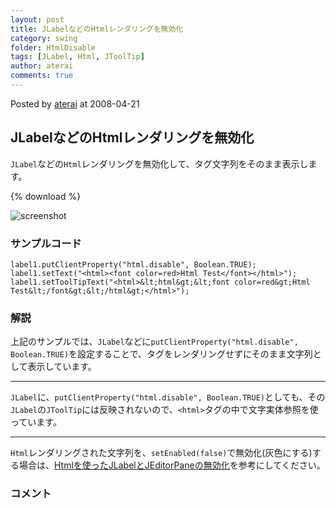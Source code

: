 ```yaml
---
layout: post
title: JLabelなどのHtmlレンダリングを無効化
category: swing
folder: HtmlDisable
tags: [JLabel, Html, JToolTip]
author: aterai
comments: true
---
```


Posted by [aterai](http://terai.xrea.jp/aterai.html) at 2008-04-21

## JLabelなどのHtmlレンダリングを無効化
`JLabel`などの`Html`レンダリングを無効化して、タグ文字列をそのまま表示します。

{% download %}

![screenshot](https://lh4.googleusercontent.com/_9Z4BYR88imo/TQTODbO-ktI/AAAAAAAAAbw/bTVYI0sgEY4/s800/HtmlDisable.png)

### サンプルコード
<pre class="prettyprint"><code>label1.putClientProperty("html.disable", Boolean.TRUE);
label1.setText("&lt;html&gt;&lt;font color=red&gt;Html Test&lt;/font&gt;&lt;/html&gt;");
label1.setToolTipText("&lt;html&gt;&amp;lt;html&amp;gt;&amp;lt;font color=red&amp;gt;Html Test&amp;lt;/font&amp;gt;&amp;lt;/html&amp;gt;&lt;/html&gt;");
</code></pre>

### 解説
上記のサンプルでは、`JLabel`などに`putClientProperty("html.disable", Boolean.TRUE)`を設定することで、タグをレンダリングせずにそのまま文字列として表示しています。

- - - -
`JLabel`に、`putClientProperty("html.disable", Boolean.TRUE)`としても、その `JLabel`の`JToolTip`には反映されないので、`<html>`タグの中で文字実体参照を使っています。

- - - -
`Html`レンダリングされた文字列を、`setEnabled(false)`で無効化(灰色にする)する場合は、[Htmlを使ったJLabelとJEditorPaneの無効化](http://terai.xrea.jp/Swing/DisabledHtmlLabel.html)を参考にしてください。

### コメント
